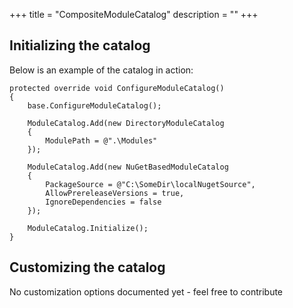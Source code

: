 +++
title = "CompositeModuleCatalog" 
description = ""
+++

## Initializing the catalog

Below is an example of the catalog in action:

```
protected override void ConfigureModuleCatalog()
{
	base.ConfigureModuleCatalog();

	ModuleCatalog.Add(new DirectoryModuleCatalog
	{
		ModulePath = @".\Modules" 
	});

	ModuleCatalog.Add(new NuGetBasedModuleCatalog
	{
		PackageSource = @"C:\SomeDir\localNugetSource",
		AllowPrereleaseVersions = true,
		IgnoreDependencies = false
	});

	ModuleCatalog.Initialize();
}
```

## Customizing the catalog

No customization options documented yet - feel free to contribute
